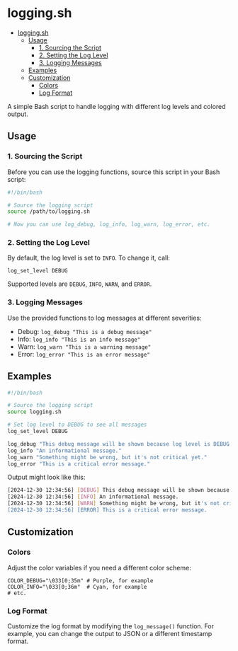 # logging.sh

- [logging.sh](#loggingsh)
  - [Usage](#usage)
    - [1. Sourcing the Script](#1-sourcing-the-script)
    - [2. Setting the Log Level](#2-setting-the-log-level)
    - [3. Logging Messages](#3-logging-messages)
  - [Examples](#examples)
  - [Customization](#customization)
    - [Colors](#colors)
    - [Log Format](#log-format)

A simple Bash script to handle logging with different log levels and colored output.

## Usage

### 1. Sourcing the Script

Before you can use the logging functions, source this script in your Bash script:

```bash
#!/bin/bash

# Source the logging script
source /path/to/logging.sh

# Now you can use log_debug, log_info, log_warn, log_error, etc.
```

### 2. Setting the Log Level

By default, the log level is set to `INFO`. To change it, call:

```
log_set_level DEBUG
```

Supported levels are `DEBUG`, `INFO`, `WARN`, and `ERROR`.

### 3. Logging Messages

Use the provided functions to log messages at different severities:

- Debug: `log_debug "This is a debug message"`
- Info: `log_info "This is an info message"`
- Warn: `log_warn "This is a warning message"`
- Error: `log_error "This is an error message"`

## Examples

```sh
#!/bin/bash

# Source the logging script
source logging.sh

# Set log level to DEBUG to see all messages
log_set_level DEBUG

log_debug "This debug message will be shown because log level is DEBUG."
log_info "An informational message."
log_warn "Something might be wrong, but it's not critical yet."
log_error "This is a critical error message."
```

Output might look like this:

```sh
[2024-12-30 12:34:56] [DEBUG] This debug message will be shown because log level is DEBUG.
[2024-12-30 12:34:56] [INFO] An informational message.
[2024-12-30 12:34:56] [WARN] Something might be wrong, but it's not critical yet.
[2024-12-30 12:34:56] [ERROR] This is a critical error message.
```

## Customization

### Colors

Adjust the color variables if you need a different color scheme:

```
COLOR_DEBUG="\033[0;35m" # Purple, for example
COLOR_INFO="\033[0;36m"  # Cyan, for example
# etc.
```

### Log Format

Customize the log format by modifying the `log_message()` function. For example, you can change the output to JSON or a different timestamp format.
